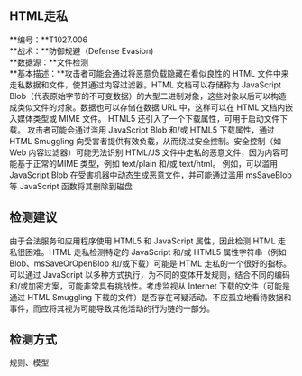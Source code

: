 ## HTML走私  
**编号：**T1027.006  
**战术：**防御规避（Defense Evasion)  
**数据源：**文件检测  
**基本描述：**攻击者可能会通过将恶意负载隐藏在看似良性的 HTML 文件中来走私数据和文件，使其通过内容过滤器。HTML 文档可以存储称为 JavaScript Blob（代表原始字节的不可变数据）的大型二进制对象，这些对象以后可以构造成类似文件的对象。数据也可以存储在数据 URL 中，这样可以在 HTML 文档内嵌入媒体类型或 MIME 文件。 HTML5 还引入了一个下载属性，可用于启动文件下载。
攻击者可能会通过滥用 JavaScript Blob 和/或 HTML5 下载属性，通过 HTML Smuggling 向受害者提供有效负载，从而绕过安全控制。安全控制（如 Web 内容过滤器）可能无法识别 HTML/JS 文件中走私的恶意文件，因为内容可能基于正常的MIME 类型，例如 text/plain 和/或 text/html。
例如，可以滥用 JavaScript Blob 在受害机器中动态生成恶意文件，并可能通过滥用 msSaveBlob 等 JavaScript 函数将其删除到磁盘  
## 检测建议  
由于合法服务和应用程序使用 HTML5 和 JavaScript 属性，因此检测 HTML 走私很困难。HTML 走私检测特定的 JavaScript 和/或 HTML5 属性字符串（例如 Blob、msSaveOrOpenBlob 和/或下载）可能是 HTML 走私的一个很好的指标。可以通过 JavaScript 以多种方式执行，为不同的变体开发规则，结合不同的编码和/或加密方案，可能非常具有挑战性。考虑监视从 Internet 下载的文件（可能是通过 HTML Smuggling 下载的文件）是否存在可疑活动。不应孤立地看待数据和事件，而应将其视为可能导致其他活动的行为链的一部分。  
## 检测方式  
规则、模型